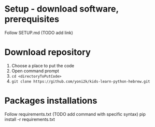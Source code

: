 # Setup - download software, prerequisites 
Follow SETUP.md (TODO add link)

# Download repository
1. Choose a place to put the code
2. Open command prompt
3. `cd <directoryToPutCode>`
4. `git clone https://github.com/yoni2k/kids-learn-python-hebrew.git`

# Packages installations
Follow requirements.txt (TODO add command with specific syntax)
pip install -r requirements.txt


